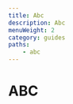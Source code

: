 ```yaml
---
title: Abc
description: Abc
menuWeight: 2
category: guides
paths:
    - abc
---
```


# [](#what-is-apify) ABC
